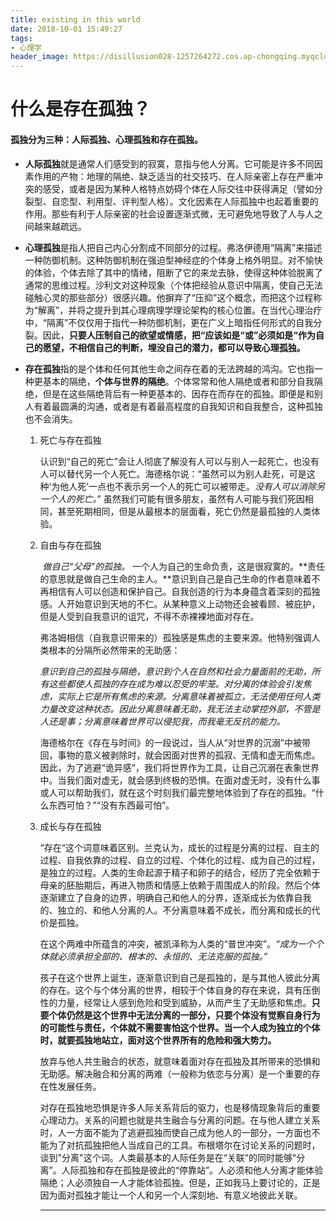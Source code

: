 ```yaml
---
title: existing in this world
date: 2018-10-01 15:49:27
tags: 
- 心理学
header_image: https://disillusion028-1257264272.cos.ap-chongqing.myqcloud.com/pic1/shiki3.png
---
```

# 什么是存在孤独？

#### 孤独分为三种：人际孤独、心理孤独和存在孤独。

- **人际孤独**就是通常人们感受到的寂寞，意指与他人分离。它可能是许多不同因素作用的产物：地理的隔绝、缺乏适当的社交技巧、在人际亲密上存在严重冲突的感受，或者是因为某种人格特点妨碍个体在人际交往中获得满足（譬如分裂型、自恋型、利用型、评判型人格）。文化因素在人际孤独中也起着重要的作用。那些有利于人际亲密的社会设置逐渐式微，无可避免地导致了人与人之间越来越疏远。

- **心理孤独**是指人把自己内心分割成不同部分的过程。弗洛伊德用“隔离”来描述一种防御机制。这种防御机制在强迫型神经症的个体身上格外明显。对不愉快的体验，个体去除了其中的情绪，阻断了它的来龙去脉，使得这种体验脱离了通常的思维过程。沙利文对这种现象（个体把经验从意识中隔离，使自己无法碰触心灵的那些部分）很感兴趣。他摒弃了“压抑”这个概念，而把这个过程称为“解离”，并将之提升到其心理病理学理论架构的核心位置。在当代心理治疗中，“隔离”不仅仅用于指代一种防御机制，更在广义上暗指任何形式的自我分裂。因此，**只要人压制自己的欲望或情感，把“应该如是“或”必须如是“作为自己的愿望，不相信自己的判断，埋没自己的潜力，都可以导致心理孤独。**

- **存在孤独**指的是个体和任何其他生命之间存在着的无法跨越的鸿沟。它也指一种更基本的隔绝，**个体与世界的隔绝**。个体常常和他人隔绝或者和部分自我隔绝，但是在这些隔绝背后有一种更基本的、因存在而存在的孤独。即便是和别人有着最圆满的沟通，或者是有着最高程度的自我知识和自我整合，这种孤独也不会消失。

  1. 死亡与存在孤独

     ​	认识到“自己的死亡”会让人彻底了解没有人可以与别人一起死亡，也没有人可以替代另一个人死亡。海德格尔说：“虽然可以为别人赴死，可是这种‘为他人死’一点也不表示另一个人的死亡可以被带走。*没有人可以消除另一个人的死亡。*”  虽然我们可能有很多朋友，虽然有人可能与我们死因相同，甚至死期相同，但是从最根本的层面看，死亡仍然是最孤独的人类体验。

  2. 自由与存在孤独

     ​	*做自己“父母”的孤独。* 一个人为自己的生命负责，这是很寂寞的。**责任的意思就是做自己生命的主人。**意识到自己是自己生命的作者意味着不再相信有人可以创造和保护自己。自我创造的行为本身蕴含着深刻的孤独感。人开始意识到天地的不仁。从某种意义上动物还会被看顾、被庇护，但是人受到自我意识的诅咒，不得不赤裸裸地面对存在。

     ​	弗洛姆相信（自我意识带来的）孤独感是焦虑的主要来源。他特别强调人类根本的分隔所必然带来的无助感：

     ​	*意识到自己的孤独与隔绝，意识到个人在自然和社会力量面前的无助，所有这些都使人孤独的存在成为难以忍受的牢笼。对分离的体验会引发焦虑，实际上它是所有焦虑的来源。分离意味着被孤立，无法使用任何人类力量改变这种状态。因此分离意味着无助，我无法主动掌控外部，不管是人还是事；分离意味着世界可以侵犯我，而我毫无反抗的能力。*

     ​	海德格尔在《存在与时间》的一段说过，当人从“对世界的沉溺”中被带回，事物的意义被剥除时，就会因面对世界的孤寂、无情和虚无而焦虑。因此，为了逃避“诡异感”，我们将世界作为工具，让自己沉溺在表象世界中。当我们面对虚无，就会感到终极的恐惧。在面对虚无时，没有什么事或人可以帮助我们，就在这个时刻我们最完整地体验到了存在的孤独。“什么东西可怕？”“没有东西最可怕”。

  3. 成长与存在孤独

     ​	“存在“这个词意味着区别。兰克认为，成长的过程是分离的过程、自主的过程、自我依靠的过程、自立的过程、个体化的过程、成为自己的过程，是独立的过程。人类的生命起源于精子和卵子的结合，经历了完全依赖于母亲的胚胎期后，再进入物质和情感上依赖于周围成人的阶段。然后个体逐渐建立了自身的边界，明确自己和他人的分界，逐渐成长为依靠自我的、独立的、和他人分离的人。不分离意味着不成长，而分离和成长的代价是孤独。

     ​	在这个两难中所蕴含的冲突，被凯泽称为人类的“普世冲突”。*“成为一个个体就必须承担全部的、根本的、永恒的、无法克服的孤独。”*

     ​	孩子在这个世界上诞生，逐渐意识到自己是孤独的，是与其他人彼此分离的存在。这个与个体分离的世界，相较于个体自身的存在来说，具有压倒性的力量，经常让人感到危险和受到威胁，从而产生了无助感和焦虑。**只要个体仍然是这个世界中无法分离的一部分，只要个体没有觉察自身行为的可能性与责任，个体就不需要害怕这个世界。当一个人成为独立的个体时，就要孤独地站立，面对这个世界所有的危险和强大势力。**

     ​	放弃与他人共生融合的状态，就意味着面对存在孤独及其所带来的恐惧和无助感。解决融合和分离的两难（一般称为依恋与分离）是一个重要的存在性发展任务。

     ​	对存在孤独地恐惧是许多人际关系背后的驱力，也是移情现象背后的重要心理动力。关系的问题也就是共生融合与分离的问题。在与他人建立关系时，人一方面不能为了逃避孤独而使自己成为他人的一部分，一方面也不能为了对抗孤独把他人当成自己的工具。布根塔尔在讨论关系的问题时，谈到"分离"这个词。人类最基本的人际任务是在“关联”的同时能够“分离”。人际孤独和存在孤独是彼此的“停靠站”。人必须和他人分离才能体验隔绝；人必须独自一人才能体验孤独。但是，正如我马上要讨论的，正是因为面对孤独才能让一个人和另一个人深刻地、有意义地彼此关联。

     ------

 
